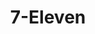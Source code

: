 ---
title: "7-Eleven"
url: /chesapeake/7-eleven-george-washington-highway-north/
shop: Lebensmittel
---